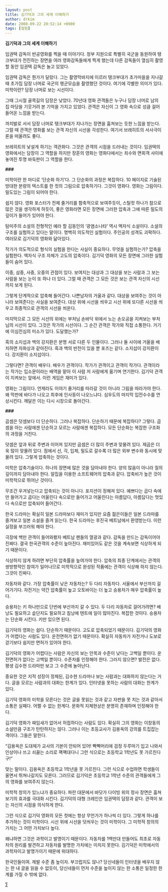 ```yaml
---
layout: post
title: 김기덕과 그의 세계 이해하기
author: drkim
date: 2008-09-22 20:52:14 +0900
tags: [컬럼]
---
```

**김기덕과 그의 세계 이해하기**

임권택 감독이 반공영화를 찍을 때 이야기다. 정부 지원으로 특별히 국군을 동원하여 탱크부대가 전진하는 장면을 여러 영화감독들에게 찍게 했는데 다른 감독들이 열심히 촬영할 동안 임권택 감독은 놀고 있었다. 

임권택 감독은 뭔가가 달랐다. 그는 촬영막바지에 이르러 탱크부대가 초가마을을 지나갈 때 초가집 담장 너머로 국군의 행군모습을 촬영했던 것이다. 여기에 각별한 의미가 있다. 미학이란? 담장 너머로 보는 시선이다. 

그때 그시절 골목길의 담장은 낮았다. 70년대 영화 관객들은 누구나 담장 너머로 남의 집 마당을 기웃거려 본 기억을 가지고 있었다. 관객은 자신이 그 영화 속으로 성큼 걸어들어온 느낌을 받는다.

까치발로 서서 담장 너머로 탱크부대가 지나가는 장면을 훔쳐보는 듯한 느낌을 받는다. 그럴 때 관객은 영화를 보는 관객 자신의 시선을 각성한다. 여기서 브레히트의 서사극이론을 떠올려도 좋다. 

브레히트의 낯설게 하기는 객관화다. 그것은 관객의 시점을 드러내는 것이다. 임권택의 영화에서는 담장이 그 역할을 하지만 장훈의 영화는 영화다에서는 죄수와 면회객 사이에 놓여진 투명 바둑판이 그 역할을 한다.

**###**

미학이란 한 마디로 ‘단순화 하기’다. 그 단순화의 과정은 복잡하다. 10 페이지로 기술된 방대한 분량의 텍스트를 한 컷의 그림으로 압축하기다. 그것이 영화다. 영화는 그림이다. 밀도있는 그림이 되어야 한다.

쉽지 않다. 영화 포스터가 전체 줄거리를 함축적으로 보여주듯이, 스틸컷 하나가 참으로 많은 것을 생각하게 하듯이, 좋은 영화라면 모든 장면에 그러한 압축과 그에 따른 밀도의 깊이가 들어가 있어야 한다. 

탐미주의 소설의 전형적인 예라 할 김동인의 ‘광염소나타’ 역시 액자식 소설이다. 소설의 구조를 실험하고 있다는 말이다. 명백히 의도적인 실험이다. 주인공의 성격도 괴팍하다. 여러모로 김기덕의 영화와 닮아있다. 

작가가 의도적으로 형식의 실험을 한다는 사실이 중요하다. 무엇을 실험하는가? 압축을 실험한다. 액자식 구조 자체가 고도의 압축이다. 김기덕 영화의 모든 장면에 그러한 실험들이 숨어 있다. 

이중, 삼중, 사중, 오중의 관점이 있다. 보여지는 대상과 그 대상을 보는 사람과 그 보는 사람을 보는 눈이 또 하나 더 있다. 그럴 때 관객은 그 모든 것은 보는 관객 자신의 시선까지 보게 된다. 

그렇게 단계적으로 압축해 들어간다. 나쁜남자의 거울과 같다. 대상을 보여주는 것이 아니라 보여준다는 사실을 보여준다. 대상 위에 시선을 씌우고 시선 위에 또다른 시선을 씌우고 최종적으로 관객의 시선을 씌운다.

마지막으로 그 모든 시선의 위에는 부처님 손바닥 위에서 노는 손오공을 지켜보는 부처님의 시선이 있다. 그것은 작가의 시선이다. 그 순간 관객은 작가와 직접 소통한다. 거기에 이심전심의 미소가 있다. 도달했는가?

흑의 소지섭과 백의 강지환은 분명 서로 다른 두 인물이다. 그러나 둘 사이에 거울을 배치하면 자화상과 같아진다. 흑과 백의 반전이 있을 뿐 포즈는 같다. 소지섭이 강지환이다. 강지환이 소지섭이다. 

그렇다면? 관객이 배우다. 배우가 관객이다. 작가가 관객이고 관객이 작가다. 관객이라는 작가는 입소문이라는 배역을 맡아 이 사람 저 사람에게 옮기며 연기한다. 김기덕 관객이 지켜보는 앞에서. 이런 게임은 재미가 있다. 

영화는 그림이다. 언제라도 이야기 줄거리를 따라갈 것이 아니라 그림을 따라가야 한다. 왜 막판에 바다가 나오고 최후에 인사동이 나오느냐다. 심우도의 마지막 입전수수를 연상시킨다. 깨달은 이는 다시 시장으로 돌아간다. 

**###**

곱셈은 덧셈보다 더 단순하다. 그러나 복잡하다. 단순하기 때문에 복잡하다? 그렇다. 곱셈을 아는 사람에겐 단순하고 모르는 사람에겐 복잡하다. 모든 단순화는 복잡한 구조화의 과정을 거친다.

덧셈은 앞과 뒤로 주변과 이어져 있지만 곱셈은 더 많이 주변과 맞물려 있다. 제곱은 더욱 많이 맞물려 있다. 점에서 선, 각, 입체, 밀도로 갈수록 더 많은 외부 변수와 동시에 맞물려 있다. 그렇게 압축하는 것이다.

미학은 압축기술이다. 하나의 장면에 많은 것을 담아내야 한다. 양의 많음이 아니라 질의 깊이까지 담아내야 한다. 알집을 이용한 소프트웨어의 압축과 같다. 압축비가 높은 것이 미학적으로 뛰어난 것이다. 

무조건 우겨넣는다고 압축되는 것이 아니다. 포지션이 정해져 있다. 예쁘다는 곱다 속에만 들어가고 곱다는 어울린다 속으로만 들어가고 어울린다는 아름답다, 아름답다는 멋있다 속으로만 압축되어 들어간다.

한국 드라마는 확실히 일본 드라마보다 재미가 있지만 요즘 젊은이들은 일본 드라마를 즐겨보고 일본 소설을 즐겨 읽는다. 한국 드라마는 후진국 베트남에서 환영받는다. 이런 실정을 부끄러워 해야 한다. 

극장에 백만 관객이 들어와봤자 베트남 팬들의 열광과 같다. 감독을 만드는 감독이어야 진짜다. 결국 한국관객의 수준이 높아진다. 재미있어도 같은 것을 계속보면 식상하게 되기 때문이다. 

식상하지 않게 하려면 부단히 압축률을 높여가야 한다. 압축의 최종 단계에서는 관객의 쌍방향적인 참여가 일어나므로 미학적으로 완성된 작품에는 관객이 식상해 하지 않는다. 그것이 진짜다. 

자동차와 같다. 가장 압축률이 낮은 자동차는? 두 다리 자동차다. 서울에서 부산까지 걸어가기다. 자전거는 약간 압축률이 높고 오토바이는 더 높고 승용차가 매우 압축률이 높다. 

승용차는 키 하나만으로 단번에 부산까지 갈 수 있다. 두 다리 자동차로 걸어가려면? 배낭도 필요하고 솥단지도 필요하고 침낭에 텐트에 일이 많아진다. 복잡한 것이다. 승용차는 단순화 시킨다. 키만 있으면 된다.

김기덕의 영화는 쉽다. 단순하기 때문이다. 고도로 압축되었기 때문이다. 김기덕의 영화가 어렵다는 사람도 있다. 운전면허가 없기 때문이다. 확실히 자동차가 자전거나 도보로 걷기보다 쉽지만 면허가 있어야 한다.

김기덕의 영화가 어렵다는 사람은 자신의 보는 안목과 수준이 낮다는 고백일 뿐이다. 운전면허가 없다는 고백일 뿐이다. 수준차를 인정해야 한다. 그러지 않으면? 발전은 없다. 평생 김수현 드라마만 보고 그 수준에 놀아난다.

중요한 것은 지적 성장이 정체된, 김수현 드라마나 보는 사람과는 대화하지 않는다는 거다. 글을 모르는 사람과의 대화는 한계가 있다. 인터넷을 못하는 사람의 대화는 한계가 있다. 

김기덕 영화의 미학을 모른다는 것은 글을 못읽는 것과 같고 자판을 못 치는 것과 같아서 소통은 실패다. 어쩔 수 없는 한계다. 문화적 지체현상은 분명히 존재하며 인정해야 한다. 

김기덕 영화가 짜임새가 없어서 허접하다는 사람도 있다. 확실히 그의 영화는 이창동의 소설만큼 구조가 탄탄하지는 않다. 그러나 이는 초등교사가 김용옥의 강의를 트집잡는 격이다. 그들은 말한다.

“김용옥은 도대체가 교사의 기본이 안되어 있어! 빡빡머리에 검정 두루마기 입고 나와서 인상이나 쓰고 쇠끓는 소리로 꽥꽥대다니 그런 식으로는 초등학교 1학년도 못 가르친다구!”

맞는 말이다. 김용옥은 초등학교 1학년을 못 가르친다. 그런 식으로 수업하면 학생들이 울면서 뛰쳐나갈지도 모른다. 그러므로 김기덕은 초등학교 1학년 수준의 관객들에게 그의 영화를 보여주지 않는다.

미학적 창의가 있느냐가 중요하다. 파란 대문에서 바닷가 다이빙 위의 정사 장면은 훔쳐보기의 효과를 극대화 시킨다. 김기덕의 대형 크레인은 임권택의 담장과 같다. 관객이 보는 자신의 시점을 의식하게 한다.

그런 식으로 김기덕 영화의 모든 컷에는 항상 무언가가 하나씩 더 있다. 그렇게 하나를 추가하는 것이 미학이다. 시선 위에 시선을 덧씌우는 것이 미학이다. 그 미학적 창의의 가치는 그 어떤 가치보다 높다.

왜냐하면 그것은 과학이고 발명이기 때문이다. 자동차를 1백만대 만들어도 최초로 자동차의 원리를 발견하고 자동차를 발명한 가치에는 미치지 못한다. 김기덕은 미학에서의 과학자이고 발명가이기 때문에 위대하다. 

한국인들이여. 제발 수준 좀 높이자. 부끄럽지도 않나? 당신네들이 인터넷을 배우지 않는 한 내 글을 읽을 수 없듯이, 당신네들이 먼저 수준을 높이지 않는 한 소통은 일정한 한계를 가질 수 밖에 없다. 





∑